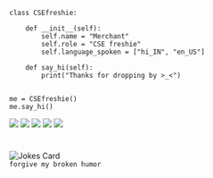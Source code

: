 
```
class CSEfreshie:

    def __init__(self):
        self.name = "Merchant"
        self.role = "CSE freshie"
        self.language_spoken = ["hi_IN", "en_US"]

    def say_hi(self):
        print("Thanks for dropping by >_<")


me = CSEfreshie()
me.say_hi()
```
![](https://img.shields.io/badge/OS-Linux-informational?style=flat-square&logo=linux&logoColor=white&color=41ac6b)
![](https://img.shields.io/badge/Editor-VS_Code-informational?style=flat-square&logo=visual-studio-code&logoColor=white&color=41ac6b)
![](https://img.shields.io/badge/Code-Python-informational?style=flat-square&logo=python&logoColor=white&color=41ac6b)
![](https://img.shields.io/badge/Code-JavaScript-informational?style=flat-square&logo=javascript&logoColor=white&color=41ac6b)
![](https://img.shields.io/badge/Shell-Bash-informational?style=flat-square&logo=gnu-bash&logoColor=white&color=41ac6b)
#
![Jokes Card](https://readme-jokes.vercel.app/api?hideBorder&theme=vue-dark)<br>
`forgive my broken humor`
